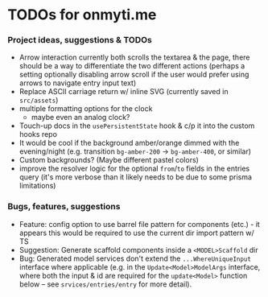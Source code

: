 # TODOs for onmyti.me

### Project ideas, suggestions & TODOs

- Arrow interaction currently both scrolls the textarea & the page, there should be a way to differentiate the two different actions (perhaps a setting optionally disabling arrow scroll if the user would prefer using arrows to navigate entry input text)
- Replace ASCII carriage return w/ inline SVG (currently saved in `src/assets`)
- multiple formatting options for the clock
  - maybe even an analog clock?
- Touch-up docs in the `usePersistentState` hook & c/p it into the custom hooks repo
- It would be cool if the background amber/orange dimmed with the evening/night (e.g. transition `bg-amber-200` -> `bg-amber-400`, or similar)
- Custom backgrounds? (Maybe different pastel colors)
- improve the resolver logic for the optional `from`/`to` fields in the entries query (it's more verbose than it likely needs to be due to some prisma limitations)

### Bugs, features, suggestions

- Feature: config option to use barrel file pattern for components (etc.) - it appears this would be required to use the current dir import pattern w/ TS
- Suggestion: Generate scaffold components inside a `<MODEL>Scaffold` dir
- Bug: Generated model services don't extend the `...WhereUniqueInput` interface where applicable (e.g. in the `Update<Model>ModelArgs` interface, where both the input & id are required for the `update<Model>` function below – see `srvices/entries/entry` for more detail).
